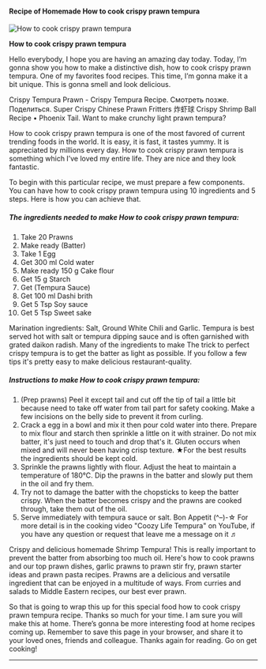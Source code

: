             

#### Recipe of Homemade How to cook crispy prawn tempura

![How to cook crispy prawn tempura](https://img-global.cpcdn.com/recipes/5eb6974858b62f31/751x532cq70/how-to-cook-crispy-prawn-tempura-recipe-main-photo.jpg)

**How to cook crispy prawn tempura**

Hello everybody, I hope you are having an amazing day today. Today, I’m gonna show you how to make a distinctive dish, how to cook crispy prawn tempura. One of my favorites food recipes. This time, I’m gonna make it a bit unique. This is gonna smell and look delicious.

Crispy Tempura Prawn - Crispy Tempura Recipe. Смотреть позже. Поделиться. Super Crispy Chinese Prawn Fritters 炸虾球 Crispy Shrimp Ball Recipe • Phoenix Tail. Want to make crunchy light prawn tempura?

How to cook crispy prawn tempura is one of the most favored of current trending foods in the world. It is easy, it is fast, it tastes yummy. It is appreciated by millions every day. How to cook crispy prawn tempura is something which I’ve loved my entire life. They are nice and they look fantastic.

To begin with this particular recipe, we must prepare a few components. You can have how to cook crispy prawn tempura using 10 ingredients and 5 steps. Here is how you can achieve that.

##### The ingredients needed to make How to cook crispy prawn tempura:

1.  Take 20 Prawns
2.  Make ready (Batter)
3.  Take 1 Egg
4.  Get 300 ml Cold water
5.  Make ready 150 g Cake flour
6.  Get 15 g Starch
7.  Get (Tempura Sauce)
8.  Get 100 ml Dashi brith
9.  Get 5 Tsp Soy sauce
10.  Get 5 Tsp Sweet sake

Marination ingredients: Salt, Ground White Chili and Garlic. Tempura is best served hot with salt or tempura dipping sauce and is often garnished with grated daikon radish. Many of the ingredients to make The trick to perfect crispy tempura is to get the batter as light as possible. If you follow a few tips it's pretty easy to make delicious restaurant-quality.

##### Instructions to make How to cook crispy prawn tempura:

1.  (Prep prawns) Peel it except tail and cut off the tip of tail a little bit because need to take off water from tail part for safety cooking. Make a few incisions on the belly side to prevent it from curling.
2.  Crack a egg in a bowl and mix it then pour cold water into there. Prepare to mix flour and starch then sprinkle a little on it with strainer. Do not mix batter, it's just need to touch and drop that's it. Gluten occurs when mixed and will never been having crisp texture. ★For the best results the ingredients should be kept cold.
3.  Sprinkle the prawns lightly with flour. Adjust the heat to maintain a temperature of 180℃. Dip the prawns in the batter and slowly put them in the oil and fry them.
4.  Try not to damage the batter with the chopsticks to keep the batter crispy. When the batter becomes crispy and the prawns are cooked through, take them out of the oil.
5.  Serve immediately with tempura sauce or salt. Bon Appetit (^–)-☆ For more detail is in the cooking video "Coozy Life Tempura" on YouTube, if you have any question or request that leave me a message on it ♬

Crispy and delicious homemade Shrimp Tempura! This is really important to prevent the batter from absorbing too much oil. Here's how to cook prawns and our top prawn dishes, garlic prawns to prawn stir fry, prawn starter ideas and prawn pasta recipes. Prawns are a delicious and versatile ingredient that can be enjoyed in a multitude of ways. From curries and salads to Middle Eastern recipes, our best ever prawn.

So that is going to wrap this up for this special food how to cook crispy prawn tempura recipe. Thanks so much for your time. I am sure you will make this at home. There’s gonna be more interesting food at home recipes coming up. Remember to save this page in your browser, and share it to your loved ones, friends and colleague. Thanks again for reading. Go on get cooking!

* * *